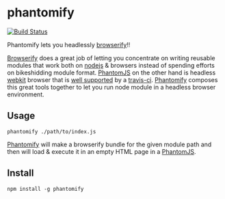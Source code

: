 # phantomify

[![Build Status](https://secure.travis-ci.org/Gozala/phantomify.png)](http://travis-ci.org/Gozala/phantomify)

Phantomify lets you headlessly [browserify][]!!

[Browserify][] does a great job of letting you concentrate on writing reusable
modules that work both on [nodejs][] & browsers instead of spending efforts
on bikeshidding module format. [PhantomJS][] on the other hand is headless
[webkit][] browser that is [well supported](http://about.travis-ci.org/docs/user/gui-and-headless-browsers/)
by a [travis-ci][]. [Phantomify][] composes this great tools together to
let you run node module in a headless browser environment.

## Usage

    phantomify ./path/to/index.js

[Phantomify][] will make a browserify bundle for the given module path
and then will load & execute it in an empty HTML page in a [PhantomJS][].

## Install

    npm install -g phantomify

[Browserify]:https://github.com/substack/node-browserify
[nodejs]:http://nodejs.org/
[PhantomJS]:https://github.com/ariya/phantomjs
[webkit]:http://webkit.org/
[travis-ci]:http://travis-ci.org/
[Phantomify]:https://github.com/Gozala/phantomify
